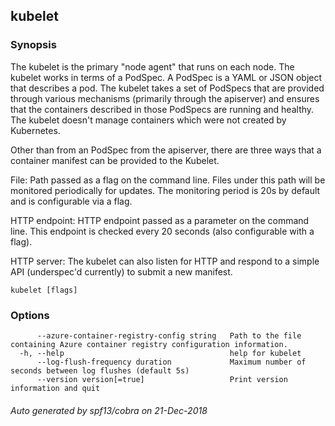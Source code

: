 ## kubelet



### Synopsis

The kubelet is the primary "node agent" that runs on each
node. The kubelet works in terms of a PodSpec. A PodSpec is a YAML or JSON object
that describes a pod. The kubelet takes a set of PodSpecs that are provided through
various mechanisms (primarily through the apiserver) and ensures that the containers
described in those PodSpecs are running and healthy. The kubelet doesn't manage
containers which were not created by Kubernetes.

Other than from an PodSpec from the apiserver, there are three ways that a container
manifest can be provided to the Kubelet.

File: Path passed as a flag on the command line. Files under this path will be monitored
periodically for updates. The monitoring period is 20s by default and is configurable
via a flag.

HTTP endpoint: HTTP endpoint passed as a parameter on the command line. This endpoint
is checked every 20 seconds (also configurable with a flag).

HTTP server: The kubelet can also listen for HTTP and respond to a simple API
(underspec'd currently) to submit a new manifest.

```
kubelet [flags]
```

### Options

```
      --azure-container-registry-config string   Path to the file containing Azure container registry configuration information.
  -h, --help                                     help for kubelet
      --log-flush-frequency duration             Maximum number of seconds between log flushes (default 5s)
      --version version[=true]                   Print version information and quit
```

###### Auto generated by spf13/cobra on 21-Dec-2018
